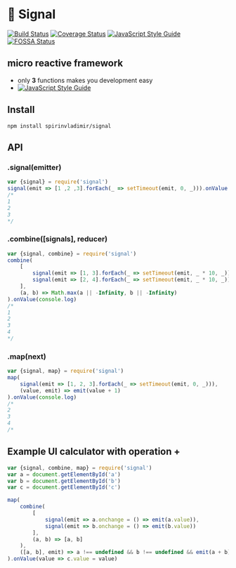 # :satellite: Signal

[![Build Status](https://travis-ci.org/spirinvladimir/signal.svg?branch=master)](https://travis-ci.org/spirinvladimir/signal)
[![Coverage Status](https://coveralls.io/repos/github/spirinvladimir/signal/badge.svg?branch=master)](https://coveralls.io/github/spirinvladimir/signal?branch=master)
[![JavaScript Style Guide](https://img.shields.io/badge/code_style-standard-brightgreen.svg)](https://standardjs.com)
[![FOSSA Status](https://app.fossa.com/api/projects/git%2Bgithub.com%2Fspirinvladimir%2Fsignal.svg?type=shield)](https://app.fossa.com/projects/git%2Bgithub.com%2Fspirinvladimir%2Fsignal?ref=badge_shield)

## micro reactive framework
- only **3** functions makes you development easy
- [![JavaScript Style Guide](https://cdn.rawgit.com/standard/standard/master/badge.svg)](https://github.com/standard/standard)

## Install
```npm install spirinvladimir/signal```

## API
### .signal(emitter)
```js
var {signal} = require('signal')
signal(emit => [1 ,2 ,3].forEach(_ => setTimeout(emit, 0, _))).onValue(console.log)
/*
1
2
3
*/
```
### .combine([signals], reducer)
```js
var {signal, combine} = require('signal')
combine(
    [
        signal(emit => [1, 3].forEach(_ => setTimeout(emit, _ * 10, _))),
        signal(emit => [2, 4].forEach(_ => setTimeout(emit, _ * 10, _))),
    ],
    (a, b) => Math.max(a || -Infinity, b || -Infinity)
).onValue(console.log)
/*
1
2
3
4
*/
```
### .map(next)
```js
var {signal, map} = require('signal')
map(
    signal(emit => [1, 2, 3].forEach(_ => setTimeout(emit, 0, _))),
    (value, emit) => emit(value + 1)
).onValue(console.log)
/*
2
3
4
/*
```

## Example UI calculator with operation +
```js
var {signal, combine, map} = require('signal')
var a = document.getElementById('a')
var b = document.getElementById('b')
var c = document.getElementById('c')

map(
    combine(
        [
            signal(emit => a.onchange = () => emit(a.value)),
            signal(emit => b.onchange = () => emit(b.value))
        ],
        (a, b) => [a, b]
    ),
    ([a, b], emit) => a !== undefined && b !== undefined && emit(a + b)
).onValue(value => c.value = value)
```
